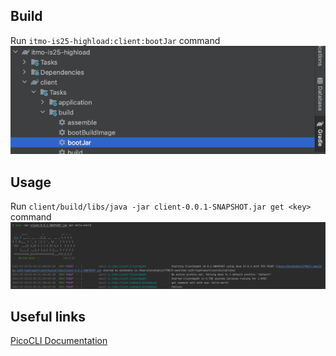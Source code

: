 ## Build

Run `itmo-is25-highload:client:bootJar` command
![img.png](doc/build-image.png)

## Usage

Run `client/build/libs/java -jar client-0.0.1-SNAPSHOT.jar get <key>` command
![img.png](doc/run-result.png)

## Useful links

[PicoCLI Documentation](https://picocli.info/#_spring_boot_example)